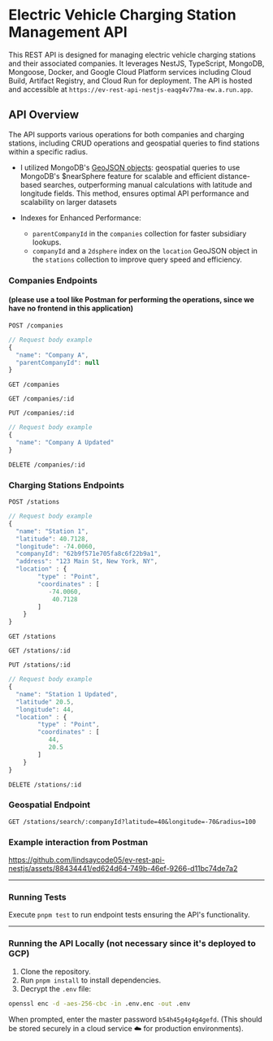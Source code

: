 # Electric Vehicle Charging Station Management API

This REST API is designed for managing electric vehicle charging stations and their associated companies. It leverages NestJS, TypeScript, MongoDB, Mongoose, Docker, and Google Cloud Platform services including Cloud Build, Artifact Registry, and Cloud Run for deployment. The API is hosted and accessible at `https://ev-rest-api-nestjs-eaqg4v77ma-ew.a.run.app`.

## API Overview

The API supports various operations for both companies and charging stations, including CRUD operations and geospatial queries to find stations within a specific radius.

- I utilized MongoDB's [GeoJSON objects](https://www.mongodb.com/docs/manual/geospatial-queries/): geospatial queries to use MongoDB's $nearSphere feature for scalable and efficient distance-based searches, outperforming manual calculations with latitude and longitude fields. This method, ensures optimal API performance and scalability on larger datasets

- Indexes for Enhanced Performance:
  - `parentCompanyId` in the `companies` collection for faster subsidiary lookups.
  - `companyId` and a `2dsphere` index on the `location` GeoJSON object in the `stations` collection to improve query speed and efficiency.

### Companies Endpoints

#### (please use a tool like Postman for performing the operations, since we have no frontend in this application)

```
POST /companies
```

```js
// Request body example
{
  "name": "Company A",
  "parentCompanyId": null
}
```

```
GET /companies
```

```
GET /companies/:id
```

```
PUT /companies/:id
```

```js
// Request body example
{
  "name": "Company A Updated"
}
```

```
DELETE /companies/:id
```

### Charging Stations Endpoints

```
POST /stations
```

```js
// Request body example
{
  "name": "Station 1",
  "latitude": 40.7128,
  "longitude": -74.0060,
  "companyId": "62b9f571e705fa8c6f22b9a1",
  "address": "123 Main St, New York, NY",
  "location" : {
        "type" : "Point",
        "coordinates" : [
           -74.0060,
            40.7128
        ]
    }
}
```

```
GET /stations
```

```
GET /stations/:id
```

```
PUT /stations/:id
```

```js
// Request body example
{
  "name": "Station 1 Updated",
  "latitude" 20.5,
  "longitude": 44,
  "location" : {
        "type" : "Point",
        "coordinates" : [
           44,
           20.5
        ]
    }
}
```

```
DELETE /stations/:id
```

### Geospatial Endpoint

```
GET /stations/search/:companyId?latitude=40&longitude=-70&radius=100
```

### Example interaction from Postman

https://github.com/lindsaycode05/ev-rest-api-nestjs/assets/88434441/ed624d64-749b-46ef-9266-d11bc74de7a2

---

### Running Tests

Execute `pnpm test` to run endpoint tests ensuring the API's functionality.

---

### Running the API Locally (not necessary since it's deployed to GCP)

1. Clone the repository.
2. Run `pnpm install` to install dependencies.
3. Decrypt the `.env` file:

```bash
openssl enc -d -aes-256-cbc -in .env.enc -out .env
```

When prompted, enter the master password `b54h45g4g4g4gefd`. (This should be stored securely in a cloud service ☁️ for production environments).
